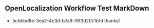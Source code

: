 ## OpenLocalization Workflow Test MarkDown
* 5cbbbd8e-3ea2-4c3d-b7a9-f9f3d20c1b1d thanks!

<!--HONumber=Aug16_HO1-->


